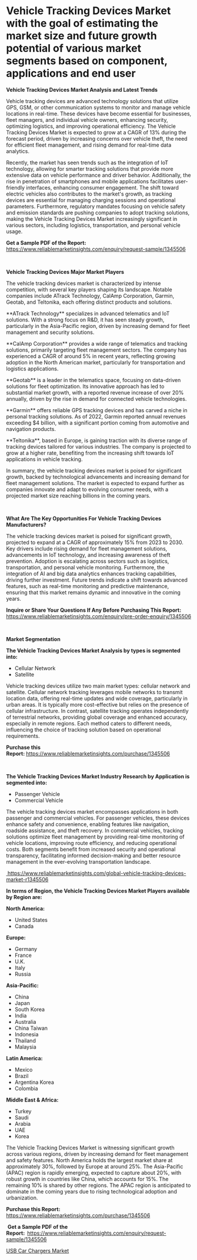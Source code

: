 <p><h1>Vehicle Tracking Devices Market with the goal of estimating the market size and future growth potential of various market segments based on component, applications and end user</h1></p><p><strong>Vehicle Tracking Devices Market Analysis and Latest Trends</strong></p>
<p><p>Vehicle tracking devices are advanced technology solutions that utilize GPS, GSM, or other communication systems to monitor and manage vehicle locations in real-time. These devices have become essential for businesses, fleet managers, and individual vehicle owners, enhancing security, optimizing logistics, and improving operational efficiency. The Vehicle Tracking Devices Market is expected to grow at a CAGR of 13% during the forecast period, driven by increasing concerns over vehicle theft, the need for efficient fleet management, and rising demand for real-time data analytics.</p><p>Recently, the market has seen trends such as the integration of IoT technology, allowing for smarter tracking solutions that provide more extensive data on vehicle performance and driver behavior. Additionally, the rise in penetration of smartphones and mobile applications facilitates user-friendly interfaces, enhancing consumer engagement. The shift toward electric vehicles also contributes to the market's growth, as tracking devices are essential for managing charging sessions and operational parameters. Furthermore, regulatory mandates focusing on vehicle safety and emission standards are pushing companies to adopt tracking solutions, making the Vehicle Tracking Devices Market increasingly significant in various sectors, including logistics, transportation, and personal vehicle usage.</p></p>
<p><strong>Get a Sample PDF of the Report:&nbsp;</strong> <a href="https://www.reliablemarketinsights.com/enquiry/request-sample/1345506?utm_campaign=3164&utm_medium=2&utm_source=Github&utm_content=ia&utm_term=30032025&utm_id=vehicle-tracking-devices">https://www.reliablemarketinsights.com/enquiry/request-sample/1345506</a></p>
<p>&nbsp;</p>
<p><strong>Vehicle Tracking Devices Major Market Players</strong></p>
<p><p>The vehicle tracking devices market is characterized by intense competition, with several key players shaping its landscape. Notable companies include ATrack Technology, CalAmp Corporation, Garmin, Geotab, and Teltonika, each offering distinct products and solutions.</p><p>**ATrack Technology** specializes in advanced telematics and IoT solutions. With a strong focus on R&D, it has seen steady growth, particularly in the Asia-Pacific region, driven by increasing demand for fleet management and security solutions. </p><p>**CalAmp Corporation** provides a wide range of telematics and tracking solutions, primarily targeting fleet management sectors. The company has experienced a CAGR of around 5% in recent years, reflecting growing adoption in the North American market, particularly for transportation and logistics applications.</p><p>**Geotab** is a leader in the telematics space, focusing on data-driven solutions for fleet optimization. Its innovative approach has led to substantial market growth, with a reported revenue increase of over 20% annually, driven by the rise in demand for connected vehicle technologies.</p><p>**Garmin** offers reliable GPS tracking devices and has carved a niche in personal tracking solutions. As of 2022, Garmin reported annual revenues exceeding $4 billion, with a significant portion coming from automotive and navigation products.</p><p>**Teltonika**, based in Europe, is gaining traction with its diverse range of tracking devices tailored for various industries. The company is projected to grow at a higher rate, benefiting from the increasing shift towards IoT applications in vehicle tracking.</p><p>In summary, the vehicle tracking devices market is poised for significant growth, backed by technological advancements and increasing demand for fleet management solutions. The market is expected to expand further as companies innovate and adapt to evolving consumer needs, with a projected market size reaching billions in the coming years.</p></p>
<p>&nbsp;</p>
<p><strong>What Are The Key Opportunities For Vehicle Tracking Devices Manufacturers?</strong></p>
<p><p>The vehicle tracking devices market is poised for significant growth, projected to expand at a CAGR of approximately 15% from 2023 to 2030. Key drivers include rising demand for fleet management solutions, advancements in IoT technology, and increasing awareness of theft prevention. Adoption is escalating across sectors such as logistics, transportation, and personal vehicle monitoring. Furthermore, the integration of AI and big data analytics enhances tracking capabilities, driving further investment. Future trends indicate a shift towards advanced features, such as real-time monitoring and predictive maintenance, ensuring that this market remains dynamic and innovative in the coming years.</p></p>
<p><strong>Inquire or Share Your Questions If Any Before Purchasing This Report:</strong> <a href="https://www.reliablemarketinsights.com/enquiry/pre-order-enquiry/1345506?utm_campaign=3164&utm_medium=2&utm_source=Github&utm_content=ia&utm_term=30032025&utm_id=vehicle-tracking-devices">https://www.reliablemarketinsights.com/enquiry/pre-order-enquiry/1345506</a></p>
<p>&nbsp;</p>
<p><strong>Market Segmentation</strong></p>
<p><strong>The Vehicle Tracking Devices Market Analysis by types is segmented into:</strong></p>
<p><ul><li>Cellular Network</li><li>Satellite</li></ul></p>
<p><p>Vehicle tracking devices utilize two main market types: cellular network and satellite. Cellular network tracking leverages mobile networks to transmit location data, offering real-time updates and wide coverage, particularly in urban areas. It is typically more cost-effective but relies on the presence of cellular infrastructure. In contrast, satellite tracking operates independently of terrestrial networks, providing global coverage and enhanced accuracy, especially in remote regions. Each method caters to different needs, influencing the choice of tracking solution based on operational requirements.</p></p>
<p><strong>Purchase this Report:&nbsp;</strong><a href="https://www.reliablemarketinsights.com/purchase/1345506?utm_campaign=3164&utm_medium=2&utm_source=Github&utm_content=ia&utm_term=30032025&utm_id=vehicle-tracking-devices">https://www.reliablemarketinsights.com/purchase/1345506</a></p>
<p>&nbsp;</p>
<p><strong>The Vehicle Tracking Devices Market Industry Research by Application is segmented into:</strong></p>
<p><ul><li>Passenger Vehicle</li><li>Commercial Vehicle</li></ul></p>
<p><p>The vehicle tracking devices market encompasses applications in both passenger and commercial vehicles. For passenger vehicles, these devices enhance safety and convenience, enabling features like navigation, roadside assistance, and theft recovery. In commercial vehicles, tracking solutions optimize fleet management by providing real-time monitoring of vehicle locations, improving route efficiency, and reducing operational costs. Both segments benefit from increased security and operational transparency, facilitating informed decision-making and better resource management in the ever-evolving transportation landscape.</p></p>
<p><a href="https://www.reliablemarketinsights.com/global-vehicle-tracking-devices-market-r1345506?utm_campaign=3164&utm_medium=2&utm_source=Github&utm_content=ia&utm_term=30032025&utm_id=vehicle-tracking-devices">&nbsp;https://www.reliablemarketinsights.com/global-vehicle-tracking-devices-market-r1345506</a></p>
<p><strong>In terms of Region, the Vehicle Tracking Devices Market Players available by Region are:</strong></p>
<p>
    <p> <strong> North America: </strong>
        <ul>
            <li>United States</li>
            <li>Canada</li>
        </ul>
        </p> 
    <p> <strong> Europe: </strong>
        <ul>
            <li>Germany</li>
            <li>France</li>
            <li>U.K.</li>
            <li>Italy</li>
            <li>Russia</li>
        </ul>
        </p> 
    <p> <strong> Asia-Pacific: </strong>
        <ul>
            <li>China</li>
            <li>Japan</li>
            <li>South Korea</li>
            <li>India</li>
            <li>Australia</li>
            <li>China Taiwan</li>
            <li>Indonesia</li>
            <li>Thailand</li>
            <li>Malaysia</li>
        </ul>
        </p> 
    <p> <strong> Latin America: </strong>
        <ul>
            <li>Mexico</li>
            <li>Brazil</li>
            <li>Argentina Korea</li>
            <li>Colombia</li>
        </ul>
        </p> 
    <p> <strong> Middle East & Africa: </strong>
        <ul>
            <li>Turkey</li>
            <li>Saudi</li>
            <li>Arabia</li>
            <li>UAE</li>
            <li>Korea</li>
        </ul>
    </p>
    </p>
<p><p>The Vehicle Tracking Devices Market is witnessing significant growth across various regions, driven by increasing demand for fleet management and safety features. North America holds the largest market share at approximately 30%, followed by Europe at around 25%. The Asia-Pacific (APAC) region is rapidly emerging, expected to capture about 20%, with robust growth in countries like China, which accounts for 15%. The remaining 10% is shared by other regions. The APAC region is anticipated to dominate in the coming years due to rising technological adoption and urbanization.</p></p>
<p><strong>Purchase this Report: </strong><a href="https://www.reliablemarketinsights.com/purchase/1345506?utm_campaign=3164&utm_medium=2&utm_source=Github&utm_content=ia&utm_term=30032025&utm_id=vehicle-tracking-devices">https://www.reliablemarketinsights.com/purchase/1345506</a></p>
<p>&nbsp;<strong>Get a Sample PDF of the Report:&nbsp;&nbsp;</strong><a href="https://www.reliablemarketinsights.com/enquiry/request-sample/1345506?utm_campaign=3164&utm_medium=2&utm_source=Github&utm_content=ia&utm_term=30032025&utm_id=vehicle-tracking-devices">https://www.reliablemarketinsights.com/enquiry/request-sample/1345506</a></p>
<p><strong></strong></p>
<p><p><a href="https://github.com/lestymbango/Market-Research-Report-List-1/blob/main/usb-car-chargers-market.md?utm_campaign=3164&utm_medium=2&utm_source=Github&utm_content=ia&utm_term=30032025&utm_id=vehicle-tracking-devices">USB Car Chargers Market</a></p></p>